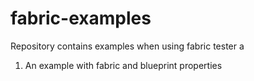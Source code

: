 fabric-examples
===============

Repository contains examples when using fabric
tester
a
1. An example with fabric and blueprint properties

